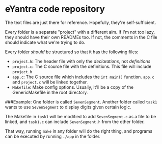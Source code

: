 eYantra code repository
====

The text files are just there for reference. Hopefully, they're self-sufficient.

Every folder is a separate "project" with a different aim. If I'm not too lazy, they should have their own READMEs too. If not, the comments in the C file should indicate what we're trying to do.

Every folder *should* be structured so that it has the following files:
 - `project.h`: The header file with only the *declarations*, not *definitions*
 - `project.c`: The C source file with the definitions. This file will include `project.h`
 - `app.c`: The C source file which includes the `int main()` function. `app.c` and `project.c` will be linked together.
 - `Makefile`: Make config options. Usually, it'll be a copy of the GenericMakefile in the root directory.

###Example:
One folder is called `SevenSegment`.
Another folder called `task1` wants to use `SevenSegment` to display digits given certain logic.

The Makefile in `task1` will be modified to add `SevenSegment.c`
as a file to be linked, and `task1.c` can include `SevenSegment.h` from the other folder.

That way, running `make` in any folder will do the right thing, and programs can be executed by running
`./app` in the folder.